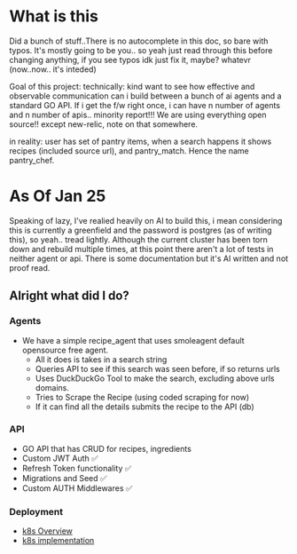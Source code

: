 # What is this

Did a bunch of stuff..There is no autocomplete in this doc, so bare with typos. It's mostly going to be you.. so yeah just read through this before changing anything, if you see typos idk just fix it, maybe? whatevr (now..now.. it's inteded)

Goal of this project:
technically:
kind want to see how effective and observable communication can i build between a bunch of ai agents and a standard GO API. If i get the f/w right once, i can have n number of agents and n number of apis.. minority report!!! We are using everything open source!! except new-relic, note on that somewhere.

in reality:
user has set of pantry items, when a search happens it shows recipes (included source url), and pantry_match. Hence the name pantry_chef.

# As Of Jan 25

Speaking of lazy, I've realied heavily on AI to build this, i mean considering this is currently a greenfield and the password is postgres (as of writing this), so yeah.. tread lightly. Although the current cluster has been torn down and rebuild multiple times, at this point there aren't a lot of tests in neither agent or api. There is some documentation but it's AI written and not proof read.

## Alright what did I do?

### Agents

- We have a simple recipe_agent that uses smoleagent default opensource free agent.
  - All it does is takes in a search string
  - Queries API to see if this search was seen before, if so returns urls
  - Uses DuckDuckGo Tool to make the search, excluding above urls domains.
  - Tries to Scrape the Recipe (using coded scraping for now)
  - If it can find all the details submits the recipe to the API (db)

### API

- GO API that has CRUD for recipes, ingredients
- Custom JWT Auth ✅
- Refresh Token functionality ✅
- Migrations and Seed ✅
- Custom AUTH Middlewares ✅

### Deployment

- [k8s Overview](k8s.md)
- [k8s implementation](k8s-implementation.md)
